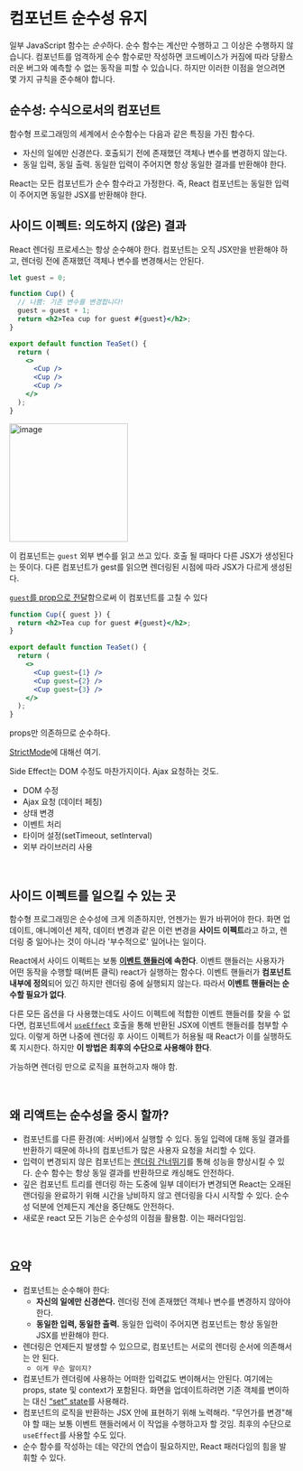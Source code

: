 # 컴포넌트 순수성 유지

일부 JavaScript 함수는 *순수*하다. 순수 함수는 계산만 수행하고 그 이상은 수행하지 않습니다. 컴포넌트를 엄격하게 순수 함수로만 작성하면 코드베이스가 커짐에 따라 당황스러운 버그와 예측할 수 없는 동작을 피할 수 있습니다. 하지만 이러한 이점을 얻으려면 몇 가지 규칙을 준수해야 합니다.

## 순수성: 수식으로서의 컴포넌트

함수형 프로그래밍의 세계에서 순수함수는 다음과 같은 특징을 가진 함수다.

- 자신의 일에만 신경쓴다. 호출되기 전에 존재했던 객체나 변수를 변경하지 않는다.
- 동일 입력, 동일 출력. 동일한 입력이 주어지면 항상 동일한 결과를 반환해야 한다.

React는 모든 컴포넌트가 순수 함수라고 가정한다. 즉, React 컴포넌트는 동일한 입력이 주어지면 동일한 JSX를 반환해야 한다.

## 사이드 이펙트: 의도하지 (않은) 결과

React 렌더링 프로세스는 항상 순수해야 한다. 컴포넌트는 오직 JSX만을 반환해야 하고, 렌더링 전에 존재했던 객체나 변수를 변경해서는 안된다.

```jsx
let guest = 0;

function Cup() {
  // 나쁨: 기존 변수를 변경합니다!
  guest = guest + 1;
  return <h2>Tea cup for guest #{guest}</h2>;
}

export default function TeaSet() {
  return (
    <>
      <Cup />
      <Cup />
      <Cup />
    </>
  );
}
```

<img width="210" alt="image" src="https://github.com/pozafly/TIL/assets/59427983/02bd61eb-675e-4acb-b8c0-e6dff4245a12">

이 컴포넌트는 `guest` 외부 변수를 읽고 쓰고 있다. 호출 될 때마다 다른 JSX가 생성된다는 뜻이다. 다른 컴포넌트가 gest를 읽으면 렌더링된 시점에 따라 JSX가 다르게 생성된다.

[`guest`를 prop으로 전달](https://react-ko.dev/learn/passing-props-to-a-component)함으로써 이 컴포넌트를 고칠 수 있다

```jsx
function Cup({ guest }) {
  return <h2>Tea cup for guest #{guest}</h2>;
}

export default function TeaSet() {
  return (
    <>
      <Cup guest={1} />
      <Cup guest={2} />
      <Cup guest={3} />
    </>
  );
}
```

props만 의존하므로 순수하다.

[StrictMode](https://github.com/pozafly/TIL/blob/main/Frontend/SPA/React-2023/tip/Strict%20Mode.md)에 대해선 여기.

Side Effect는 DOM 수정도 마찬가지이다. Ajax 요청하는 것도.

- DOM 수정
- Ajax 요청 (데이터 페칭)
- 상태 변경
- 이벤트 처리
- 타이머 설정(setTimeout, setInterval)
- 외부 라이브러리 사용

<br/>

## 사이드 이펙트를 일으킬 수 있는 곳

함수형 프로그래밍은 순수성에 크게 의존하지만, 언젠가는 뭔가 바뀌어야 한다. 화면 업데이트, 애니메이션 제작, 데이터 변경과 같은 이런 변경을 **사이드 이펙트**라고 하고, 렌더링 중 일어나는 것이 아니라 '부수적으로' 일어나는 일이다.

React에서 사이드 이펙트는 보통 **[이벤트 핸들러](https://react-ko.dev/learn/responding-to-events)에 속한다**. 이벤트 핸들러는 사용자가 어떤 동작을 수행할 때(버튼 클릭) react가 실행하는 함수다. 이벤트 핸들러가 **컴포넌트 내부에 정의**되어 있긴 하지만 렌더링 중에 실행되지 않는다. 따라서 **이벤트 핸들러는 순수할 필요가 없다**.

다른 모든 옵션을 다 사용했는데도 사이드 이펙트에 적합한 이벤트 핸들러를 찾을 수 없다면, 컴포넌트에서 [`useEffect`](https://react-ko.dev/reference/react/useEffect) 호출을 통해 반환된 JSX에 이벤트 핸들러를 첨부할 수 있다. 이렇게 하면 나중에 렌더링 후 사이드 이펙트가 허용될 때 React가 이를 실행하도록 지시한다. 하지만 **이 방법은 최후의 수단으로 사용해야 한다**.

가능하면 렌더링 만으로 로직을 표현하고자 해야 함.

<br/>

## 왜 리액트는 순수성을 중시 할까?

- 컴포넌트를 다른 환경(예: 서버)에서 실행할 수 있다. 동일 입력에 대해 동일 결과를 반환하기 때문에 하나의 컴포넌트가 많은 사용자 요청을 처리할 수 있다.
- 입력이 변경되지 않은 컴포넌트는 [렌더링 건너뛰기](https://react-ko.dev/reference/react/memo)를 통해 성능을 향상시킬 수 있다. 순수 함수는 항상 동일 결과를 반환하므로 캐싱해도 안전하다.
- 깊은 컴포넌트 트리를 렌더링 하는 도중에 일부 데이터가 변경되면 React는 오래된 랜더링을 완료하기 위해 시간을 낭비하지 않고 렌더링을 다시 시작할 수 있다. 순수성 덕분에 언제든지 계산을 중단해도 안전하다.
- 새로운 react 모든 기능은 순수성의 이점을 활용함. 이는 패러다임임.

<br/>

## 요약

- 컴포넌트는 순수해야 한다:
  - **자신의 일에만 신경쓴다.** 렌더링 전에 존재했던 객체나 변수를 변경하지 않아야 한다.
  - **동일한 입력, 동일한 출력.** 동일한 입력이 주어지면 컴포넌트는 항상 동일한 JSX를 반환해야 한다.
- 렌더링은 언제든지 발생할 수 있으므로, 컴포넌트는 서로의 렌더링 순서에 의존해서는 안 된다.
  - `이게 무슨 말이지?`
- 컴포넌트가 렌더링에 사용하는 어떠한 입력값도 변이해서는 안된다. 여기에는 props, state 및 context가 포함된다. 화면을 업데이트하려면 기존 객체를 변이하는 대신 [“set” state](https://react-ko.dev/learn/state-a-components-memory)를 사용해라.
- 컴포넌트의 로직을 반환하는 JSX 안에 표현하기 위해 노력해라. "무언가를 변경"해야 할 때는 보통 이벤트 핸들러에서 이 작업을 수행하고자 할 것임. 최후의 수단으로 `useEffect`를 사용할 수도 있다.
- 순수 함수를 작성하는 데는 약간의 연습이 필요하지만, React 패러다임의 힘을 발휘할 수 있다.
